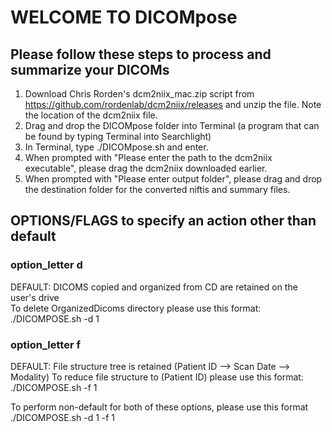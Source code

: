 # WELCOME TO DICOMpose

## Please follow these steps to process and summarize your DICOMs 
 
1. Download Chris Rorden's dcm2niix_mac.zip script from https://github.com/rordenlab/dcm2niix/releases and unzip the file. Note the location of the dcm2niix file. 
2. Drag and drop the DICOMpose folder into Terminal (a program that can be found by typing Terminal into Searchlight) 
3. In Terminal, type ./DICOMpose.sh and enter.
4. When prompted with "Please enter the path to the dcm2niix executable", please drag the dcm2niix downloaded earlier.
5. When prompted with "Please enter output folder", please drag and drop the destination folder for the converted niftis and summary files.


## OPTIONS/FLAGS to specify an action other than default 

### option_letter d
DEFAULT: DICOMS copied and organized from CD are retained on the user's drive  
To delete OrganizedDicoms directory please use this format: ./DICOMPOSE.sh -d 1 

### option_letter f
DEFAULT: File structure tree is retained (Patient ID --> Scan Date --> Modality)
To reduce file structure to (Patient ID) please use this format: ./DICOMPOSE.sh -f 1

To perform non-default for both of these options, please use this format ./DICOMPOSE.sh -d 1 -f 1 


